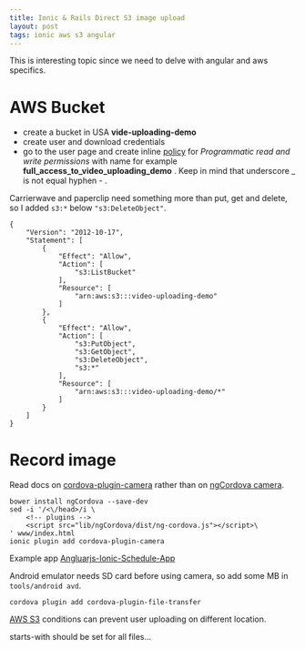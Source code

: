 ```yaml
---
title: Ionic & Rails Direct S3 image upload
layout: post
tags: ionic aws s3 angular
---
```


This is interesting topic since we need to delve with angular and aws specifics.

# AWS Bucket

* create a bucket in USA **vide-uploading-demo**
* create user and download credentials
* go to the user page and create inline
  [policy](http://blogs.aws.amazon.com/security/post/Tx3VRSWZ6B3SHAV/Writing-IAM-Policies-How-to-grant-access-to-an-Amazon-S3-bucket)
  for *Programmatic read and write permissions*
  with name for example **full_access_to_video_uploading_demo** . Keep in mind that
  underscore _ is not equal hyphen - .

Carrierwave and paperclip need something more than put, get and delete, so I added `s3:*` below `"s3:DeleteObject"`.

~~~
{
    "Version": "2012-10-17",
    "Statement": [
        {
            "Effect": "Allow",
            "Action": [
                "s3:ListBucket"
            ],
            "Resource": [
                "arn:aws:s3:::video-uploading-demo"
            ]
        },
        {
            "Effect": "Allow",
            "Action": [
                "s3:PutObject",
                "s3:GetObject",
                "s3:DeleteObject",
                "s3:*"
            ],
            "Resource": [
                "arn:aws:s3:::video-uploading-demo/*"
            ]
        }
    ]
}
~~~

# Record image

Read docs on
[cordova-plugin-camera](https://github.com/apache/cordova-plugin-camera) rather
than on [ngCordova camera](http://ngcordova.com/docs/plugins/camera/).


~~~
bower install ngCordova --save-dev
sed -i '/<\/head>/i \
    <!-- plugins -->
    <script src="lib/ngCordova/dist/ng-cordova.js"></script>\
' www/index.html
ionic plugin add cordova-plugin-camera
~~~

Example app [Angluarjs-Ionic-Schedule-App](https://github.com/sirius2013/Angluarjs-Ionic-Schedule-App)


Android emulator needs SD card before using camera, so add some MB in
`tools/android avd`.

~~~
cordova plugin add cordova-plugin-file-transfer
~~~

[AWS S3](http://aws.amazon.com/articles/1434) conditions can prevent user
uploading on different location.

starts-with should be set for all files...
